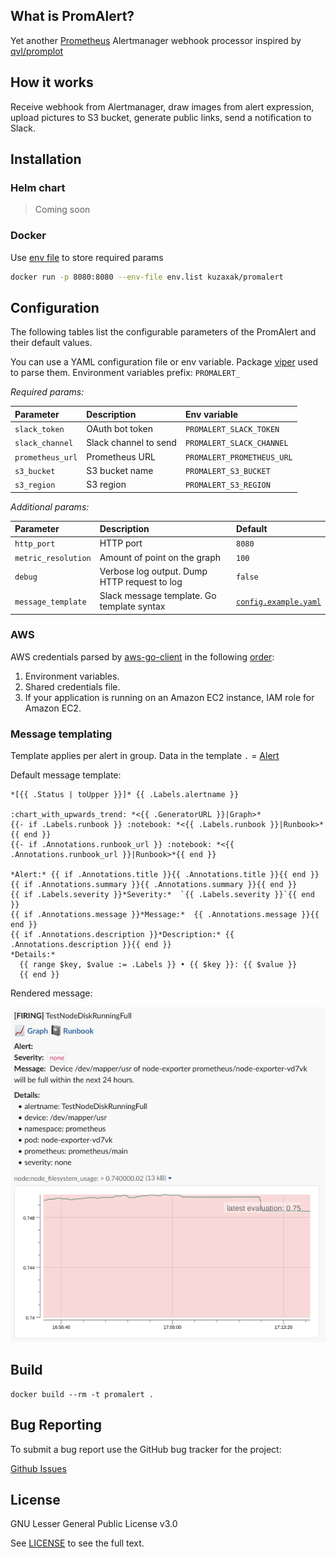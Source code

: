 ## What is PromAlert?
Yet another [Prometheus](https://prometheus.io/) Alertmanager webhook processor inspired by [qvl/promplot](https://github.com/qvl/promplot)

## How it works 
Receive webhook from Alertmanager, draw images from alert expression, upload pictures to S3 bucket, generate public links, send a notification to Slack. 

## Installation

### Helm chart

> Coming soon

### Docker 

Use [env file](https://docs.docker.com/engine/reference/commandline/run/#set-environment-variables--e---env---env-file) to store required params
```bash
docker run -p 8080:8080 --env-file env.list kuzaxak/promalert
```

## Configuration
The following tables list the configurable parameters of the PromAlert and their default values.

You can use a YAML configuration file or env variable. Package [viper](https://github.com/spf13/viper) used to parse them.
Environment variables prefix: `PROMALERT_`

*Required params:*

| Parameter        | Description           | Env variable               |
|:-----------------|:----------------------|:---------------------------|
| `slack_token`    | OAuth bot token       | `PROMALERT_SLACK_TOKEN`    |
| `slack_channel`  | Slack channel to send | `PROMALERT_SLACK_CHANNEL`  |
| `prometheus_url` | Prometheus URL        | `PROMALERT_PROMETHEUS_URL` |
| `s3_bucket`      | S3 bucket name        | `PROMALERT_S3_BUCKET`      |
| `s3_region`      | S3 region             | `PROMALERT_S3_REGION`      |

*Additional params:*

| Parameter           | Description                                  | Default                                          |
|:--------------------|:---------------------------------------------|:-------------------------------------------------|
| `http_port`         | HTTP port                                    | `8080`                                           |
| `metric_resolution` | Amount of point on the graph                 | `100`                                            |
| `debug`             | Verbose log output. Dump HTTP request to log | `false`                                          |
| `message_template`  | Slack message template. Go template syntax   | [`config.example.yaml`](config.example.yaml#L11) |

### AWS
AWS credentials parsed by [aws-go-client](https://github.com/aws/aws-sdk-go) in the following [order](https://github.com/aws/aws-sdk-go#configuring-credentials):
1. Environment variables.
1. Shared credentials file.
1. If your application is running on an Amazon EC2 instance, IAM role for Amazon EC2.

### Message templating

Template applies per alert in group. Data in the template `.` = [Alert](types.go#L21)

Default message template: 
```gotemplate
*[{{ .Status | toUpper }}]* {{ .Labels.alertname }}

:chart_with_upwards_trend: *<{{ .GeneratorURL }}|Graph>*
{{- if .Labels.runbook }} :notebook: *<{{ .Labels.runbook }}|Runbook>*{{ end }}
{{- if .Annotations.runbook_url }} :notebook: *<{{ .Annotations.runbook_url }}|Runbook>*{{ end }}

*Alert:* {{ if .Annotations.title }}{{ .Annotations.title }}{{ end }}{{ if .Annotations.summary }}{{ .Annotations.summary }}{{ end }}
{{ if .Labels.severity }}*Severity:*  `{{ .Labels.severity }}`{{ end }}
{{ if .Annotations.message }}*Message:*  {{ .Annotations.message }}{{ end }}
{{ if .Annotations.description }}*Description:* {{ .Annotations.description }}{{ end }}
*Details:*
  {{ range $key, $value := .Labels }} • {{ $key }}: {{ $value }}
  {{ end }}
```

Rendered message:

![Demo Message](images/default_message.png)


## Build 
```
docker build --rm -t promalert .
```

## Bug Reporting

To submit a bug report use the GitHub bug tracker for the project:

[Github Issues](https://github.com/kuzaxak/promalert/issues)

## License

GNU Lesser General Public License v3.0

See [LICENSE](LICENSE) to see the full text.